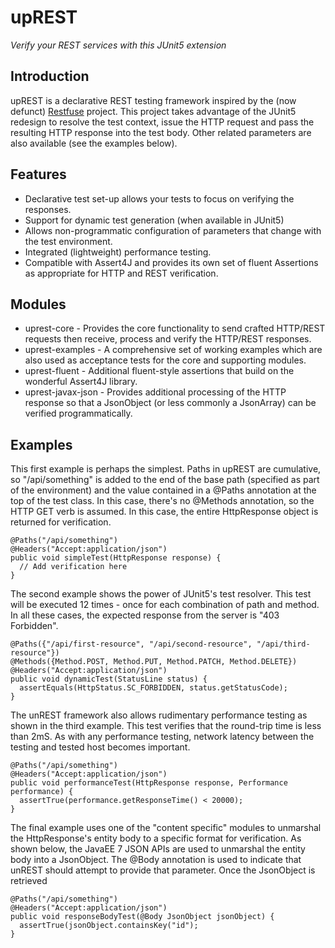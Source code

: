 upREST
======

_Verify your REST services with this JUnit5 extension_

Introduction
------------

upREST is a declarative REST testing framework inspired by the (now defunct)
[Restfuse]() project.  This project takes advantage of the JUnit5 redesign to
resolve the test context, issue the HTTP request and pass the resulting HTTP
response into the test body.  Other related parameters are also available
(see the examples below).

Features
--------

-   Declarative test set-up allows your tests to focus on verifying the
    responses.
-   Support for dynamic test generation (when available in JUnit5)
-   Allows non-programmatic configuration of parameters that change with the
    test environment.
-   Integrated (lightweight) performance testing.
-   Compatible with Assert4J and provides its own set of fluent Assertions
    as appropriate for HTTP and REST verification.

Modules
-------

-   uprest-core - Provides the core functionality to send crafted HTTP/REST
    requests then receive, process and verify the HTTP/REST responses.
-   uprest-examples - A comprehensive set of working examples which are also
    used as acceptance tests for the core and supporting modules.
-   uprest-fluent - Additional fluent-style assertions that build on the
    wonderful Assert4J library.
-   uprest-javax-json - Provides additional processing of the HTTP response
    so that a JsonObject (or less commonly a JsonArray) can be verified
    programmatically.

Examples
--------

This first example is perhaps the simplest.  Paths in upREST are cumulative,
so "/api/something" is added to the end of the base path (specified as part
of the environment) and the value contained in a @Paths annotation at the top
of the test class.  In this case, there's no @Methods annotation, so the HTTP
GET verb is assumed.  In this case, the entire HttpResponse object is returned
for verification.

    @Paths("/api/something")
    @Headers("Accept:application/json")
    public void simpleTest(HttpResponse response) {
      // Add verification here
    }

The second example shows the power of JUnit5's test resolver.  This test will
be executed 12 times - once for each combination of path and method.  In all
these cases, the expected response from the server is "403 Forbidden".

    @Paths({"/api/first-resource", "/api/second-resource", "/api/third-resource"})
    @Methods({Method.POST, Method.PUT, Method.PATCH, Method.DELETE})
    @Headers("Accept:application/json")
    public void dynamicTest(StatusLine status) {
      assertEquals(HttpStatus.SC_FORBIDDEN, status.getStatusCode);
    }

The unREST framework also allows rudimentary performance testing as shown in
the third example.  This test verifies that the round-trip time is less than
2mS.  As with any performance testing, network latency between the testing
and tested host becomes important.

    @Paths("/api/something")
    @Headers("Accept:application/json")
    public void performanceTest(HttpResponse response, Performance performance) {
      assertTrue(performance.getResponseTime() < 20000);
    }

The final example uses one of the "content specific" modules to unmarshal
the HttpResponse's entity body to a specific format for verification.  As
shown below, the JavaEE 7 JSON APIs are used to unmarshal the entity body
into a JsonObject.  The @Body annotation is used to indicate that unREST
should attempt to provide that parameter.  Once the JsonObject is retrieved


    @Paths("/api/something")
    @Headers("Accept:application/json")
    public void responseBodyTest(@Body JsonObject jsonObject) {
      assertTrue(jsonObject.containsKey("id");
    }